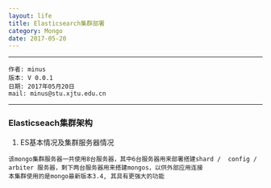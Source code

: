 ```yaml
---
layout: life
title: Elasticsearch集群部署
category: Mongo
date: 2017-05-20
---
```


******

	作者: minus
	版本: V 0.0.1
	日期: 2017年05月20日
	mail: minus@stu.xjtu.edu.cn

<!-- more -->

*******

### Elasticseach集群架构
1. ES基本情况及集群服务器情况
```
该mongo集群服务器一共使用8台服务器，其中6台服务器用来部署搭建shard /  config / arbiter 服务器，剩下两台服务器用来搭建mongos，以供外部应用连接
本集群使用的是mongo最新版本3.4, 其具有更强大的功能
```
